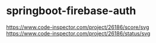 # springboot-firebase-auth
https://www.code-inspector.com/project/26186/score/svg
https://www.code-inspector.com/project/26186/status/svg
